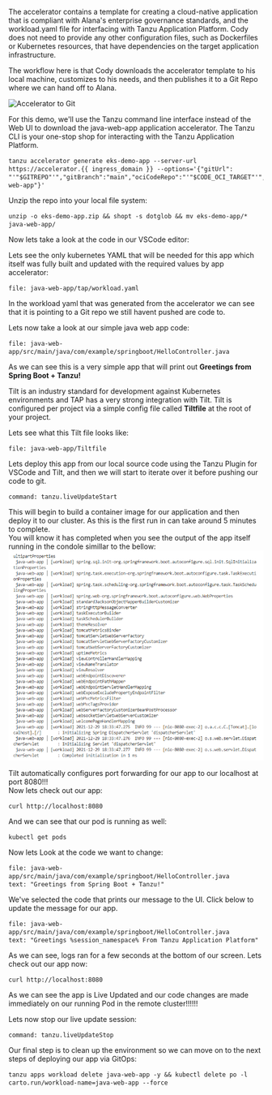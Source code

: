 The accelerator contains a template for creating a cloud-native application that is compliant with Alana's enterprise governance standards, and the workload.yaml file for interfacing with Tanzu Application Platform. Cody does not need to provide any other configuration files, such as Dockerfiles or Kubernetes resources, that have dependencies on the target application infrastructure.

The workflow here is that Cody downloads the accelerator template to his local machine, customizes to his needs, and then publishes it to a Git Repo where we can hand off to Alana.

![Accelerator to Git](images/push-to-git.png)

For this demo, we'll use the Tanzu command line interface instead of the Web UI to download the java-web-app application accelerator. The Tanzu CLI is your one-stop shop for interacting with the Tanzu Application Platform.

```execute
tanzu accelerator generate eks-demo-app --server-url https://accelerator.{{ ingress_domain }} --options='{"gitUrl": "'"$GITREPO"'","gitBranch":"main","ociCodeRepo":"'"$CODE_OCI_TARGET"'","advSettings":true,"devMode":true,"kubeContext":"eduk8s","securityConfig":"both","artifactId":"java-web-app"}'
```

Unzip the repo into your local file system:

```execute
unzip -o eks-demo-app.zip && shopt -s dotglob && mv eks-demo-app/* java-web-app/
```

Now lets take a look at the code in our VSCode editor:
  
Lets see the only kubernetes YAML that will be needed for this app which itself was fully built and updated with the required values by app accelerator:
```editor:open-file
file: java-web-app/tap/workload.yaml
```  
  
In the workload yaml that was generated from the accelerator we can see that it is pointing to a Git repo we still havent pushed are code to.

Lets now take a look at our simple java web app code:
```editor:open-file
file: java-web-app/src/main/java/com/example/springboot/HelloController.java
```  
  
As we can see this is a very simple app that will print out **Greetings from Spring Boot + Tanzu!**

Tilt is an industry standard for development against Kubernetes environments and TAP has a very strong integration with Tilt. Tilt is configured per project via a simple config file called **Tiltfile** at the root of your project.

Lets see what this Tilt file looks like:
```editor:open-file
file: java-web-app/Tiltfile
``` 
  
Lets deploy this app from our local source code using the Tanzu Plugin for VSCode and Tilt, and then we will start to iterate over it before pushing our code to git.  
```editor:execute-command
command: tanzu.liveUpdateStart
```
  
This will begin to build a container image for our application and then deploy it to our cluster. As this is the first run in can take around 5 minutes to complete.  
You will know it has completed when you see the output of the app itself running in the condole simillar to the bellow: 
![App Is Ready](images/App-Is-Ready.PNG)  

Tilt automatically configures port forwarding for our app to our localhost at port 8080!!!  
Now lets check out our app:  
```execute-2
curl http://localhost:8080
```
And we can see that our pod is running as well:
```execute
kubectl get pods
```  
  
Now lets Look at the code we want to change:
```editor:select-matching-text
file: java-web-app/src/main/java/com/example/springboot/HelloController.java
text: "Greetings from Spring Boot + Tanzu!"
```

We've selected the code that prints our message to the UI. Click below to update the message for our app.

```editor:replace-text-selection
file: java-web-app/src/main/java/com/example/springboot/HelloController.java
text: "Greetings %session_namespace% From Tanzu Application Platform"
```  

As we can see, logs ran for a few seconds at the bottom of our screen. Lets check out our app now:
```execute-2
curl http://localhost:8080
```  
  
As we can see the app is Live Updated and our code changes are made immediately on our running Pod in the remote cluster!!!!!!
  
Lets now stop our live update session:

```editor:execute-command
command: tanzu.liveUpdateStop
```
  
Our final step is to clean up the environment so we can move on to the next steps of deploying our app via GitOps:
```execute
tanzu apps workload delete java-web-app -y && kubectl delete po -l carto.run/workload-name=java-web-app --force
```
